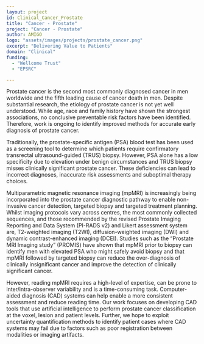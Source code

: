 ```yaml
---
layout: project
id: Clinical_Cancer_Prostate
title: "Cancer - Prostate"
project: "Cancer - Prostate"
author: AMIGO
logo: "assets/images/projects/prostate_cancer.png"
excerpt: "Delivering Value to Patients"
domain: "Clinical"
funding:
  - "Wellcome Trust"
  - "EPSRC"

---
```


Prostate cancer is the second most commonly diagnosed cancer in men worldwide and the fifth leading cause of cancer death in men. Despite substantial research, the etiology of prostate cancer is not yet well understood. While age, race and family history have shown the strongest associations, no conclusive preventable risk factors have been identified. Therefore, work is ongoing to identify improved methods for accurate early diagnosis of prostate cancer.

Traditionally, the prostate-specific antigen (PSA) blood test has been used as a screening tool to determine which patients require confirmatory transrectal ultrasound-guided (TRUS) biopsy. However, PSA alone has a low specificity due to elevation under benign circumstances and TRUS biopsy misses clinically significant prostate cancer. These deficiencies can lead to incorrect diagnoses, inaccurate risk assessments and suboptimal therapy choices.

Multiparametric magnetic resonance imaging (mpMRI) is increasingly being incorporated into the prostate cancer diagnostic pathway to enable non-invasive cancer detection, targeted biopsy and targeted treatment planning. Whilst imaging protocols vary across centres, the most commonly collected sequences, and those recommended by the revised Prostate Imaging Reporting and Data System (PI-RADS v2) and Likert assessment system are, T2-weighted imaging (T2WI), diffusion-weighted imaging (DWI) and dynamic contrast-enhanced imaging (DCEI). Studies such as the “Prostate MRI Imaging study” (PROMIS) have shown that mpMRI prior to biopsy can identify men with elevated PSA who might safely avoid biopsy and that mpMRI followed by targeted biopsy can reduce the over-diagnosis of clinically insignificant cancer and improve the detection of clinically significant cancer.

However, reading mpMRI requires a high-level of expertise, can be prone to inter/intra-observer variability and is a time-consuming task. Computer-aided diagnosis (CAD) systems can help enable a more consistent assessment and reduce reading time. Our work focuses on developing CAD tools that use artificial intelligence to perform prostate cancer classification at the voxel, lesion and patient levels. Further, we hope to exploit uncertainty quantification methods to identify patient cases where CAD systems may fail due to factors such as poor registration between modalities or imaging artifacts.
